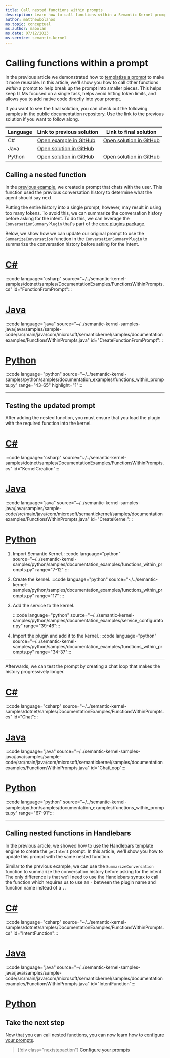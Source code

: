 ```yaml
---
title: Call nested functions within prompts
description: Learn how to call functions within a Semantic Kernel prompt.
author: matthewbolanos
ms.topic: conceptual
ms.author: mabolan
ms.date: 07/12/2023
ms.service: semantic-kernel
---
```


# Calling functions within a prompt
In the previous article we demonstrated how to [templatize a prompt](./templatizing-prompts.md) to make it more reusable. In this article, we'll show you how to call other functions _within_ a prompt to help break up the prompt into smaller pieces. This helps
keep LLMs focused on a single task, helps avoid hitting token limits, and allows you to add native code directly into your prompt.

If you want to see the final solution, you can check out the following samples in the public documentation repository. Use the link to the previous solution if you want to follow along.

| Language  | Link to previous solution | Link to final solution |
| --- | --- | --- |
| C# | [Open example in GitHub](https://github.com/microsoft/semantic-kernel/blob/main/dotnet/samples/DocumentationExamples/Templates.cs) | [Open solution in GitHub](https://github.com/microsoft/semantic-kernel/blob/main/dotnet/samples/DocumentationExamples/FunctionsWithinPrompts.cs) |
| Java | [Open solution in GitHub](https://github.com/MicrosoftDocs/semantic-kernel-docs/tree/java-v1/java/samples/sample-code/src/main/java/com/microsoft/semantickernel/samples/documentationexamples/FunctionsWithinPrompts.java) |
| Python | [Open solution in GitHub](https://github.com/microsoft/semantic-kernel/blob/main/python/samples/documentation_examples/templates.py) | [Open solution in GitHub](https://github.com/microsoft/semantic-kernel/blob/main/python/samples/documentation_examples/functions_within_prompts.py) |


## Calling a nested function
In the [previous example](./templatizing-prompts.md), we created a prompt that chats with the user. This function used the previous conversation history to determine what the agent should say next.

Putting the entire history into a single prompt, however, may result in using too many tokens. To avoid this, we can summarize the conversation history before asking for the intent. To do this, we can leverage the `ConversationSummaryPlugin` that's part of the [core plugins package](../agents/plugins/out-of-the-box-plugins.md).

Below, we show how we can update our original prompt to use the `SummarizeConversation` function in the `ConversationSummaryPlugin` to summarize the conversation history before asking for the intent.

# [C#](#tab/Csharp)

:::code language="csharp" source="~/../semantic-kernel-samples/dotnet/samples/DocumentationExamples/FunctionsWithinPrompts.cs" id="FunctionFromPrompt":::

# [Java](#tab/Java)

:::code language="java" source="~/../semantic-kernel-samples-java/java/samples/sample-code/src/main/java/com/microsoft/semantickernel/samples/documentationexamples/FunctionsWithinPrompts.java" id="CreateFunctionFromPrompt":::

# [Python](#tab/python)

:::code language="python" source="~/../semantic-kernel-samples/python/samples/documentation_examples/functions_within_prompts.py" range="43-65" highlight="1":::

---

## Testing the updated prompt
After adding the nested function, you must ensure that you load the plugin with the required function into the kernel.

# [C#](#tab/Csharp)

:::code language="csharp" source="~/../semantic-kernel-samples/dotnet/samples/DocumentationExamples/FunctionsWithinPrompts.cs" id="KernelCreation":::

# [Java](#tab/Java)

:::code language="java" source="~/../semantic-kernel-samples-java/java/samples/sample-code/src/main/java/com/microsoft/semantickernel/samples/documentationexamples/FunctionsWithinPrompts.java" id="CreateKernel":::

# [Python](#tab/python)

1. Import Semantic Kernel.
    :::code language="python" source="~/../semantic-kernel-samples/python/samples/documentation_examples/functions_within_prompts.py" range="7-12" :::

2. Create the kernel.
    :::code language="python" source="~/../semantic-kernel-samples/python/samples/documentation_examples/functions_within_prompts.py" range="17" :::

3. Add the service to the kernel.

    :::code language="python" source="~/../semantic-kernel-samples/python/samples/documentation_examples/service_configurator.py" range="39-46":::

4. Import the plugin and add it to the kernel.
    :::code language="python" source="~/../semantic-kernel-samples/python/samples/documentation_examples/functions_within_prompts.py" range="34-37":::

---

Afterwards, we can test the prompt by creating a chat loop that makes the history progressively longer.

# [C#](#tab/Csharp)

:::code language="csharp" source="~/../semantic-kernel-samples/dotnet/samples/DocumentationExamples/FunctionsWithinPrompts.cs" id="Chat":::

# [Java](#tab/Java)

:::code language="java" source="~/../semantic-kernel-samples-java/java/samples/sample-code/src/main/java/com/microsoft/semantickernel/samples/documentationexamples/FunctionsWithinPrompts.java" id="ChatLoop":::

# [Python](#tab/python)

:::code language="python" source="~/../semantic-kernel-samples/python/samples/documentation_examples/functions_within_prompts.py" range="67-91":::

---


## Calling nested functions in Handlebars
In the previous article, we showed how to use the Handlebars template engine to create the `getIntent` prompt. In this article, we'll show you how to update this prompt with the same nested function.

Similar to the previous example, we can use the `SummarizeConversation` function to summarize the conversation history before asking for the intent. The only difference is that we'll need to use the Handlebars syntax to call the function which requires us to use an `-` between the plugin name and function name instead of a `.`.

# [C#](#tab/Csharp)

:::code language="csharp" source="~/../semantic-kernel-samples/dotnet/samples/DocumentationExamples/FunctionsWithinPrompts.cs" id="IntentFunction":::

# [Java](#tab/Java)

:::code language="java" source="~/../semantic-kernel-samples-java/java/samples/sample-code/src/main/java/com/microsoft/semantickernel/samples/documentationexamples/FunctionsWithinPrompts.java" id="IntentFunction":::

# [Python](#tab/python)

<!-- empty for now -->

## Take the next step
Now that you can call nested functions, you can now learn how to [configure your prompts](./configure-prompts.md).

> [!div class="nextstepaction"]
> [Configure your prompts](./configure-prompts.md)